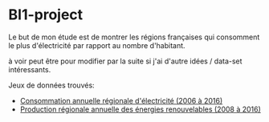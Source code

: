# BI1-project

Le but de mon étude est de montrer les régions françaises qui consomment le plus d'électricité par rapport au nombre d'habitant.

à voir peut être pour modifier par la suite si j'ai d'autre idées / data-set intéressants.

Jeux de données trouvés:

 - [Consommation annuelle régionale d'électricité (2006 à 2016)](https://rte-opendata.opendatasoft.com/explore/dataset/conso_nette_regionale/table/?flg=fr&disjunctive.code_insee&disjunctive.regions_nouvelles&refine.annee=2016)
 - [Production régionale annuelle des énergies renouvelables (2008 à 2016)](https://rte-opendata.opendatasoft.com/explore/dataset/prod_region_annuelle_enr/export/?disjunctive.regions_nouvelles&sort=-annee&refine.annee=2016)
